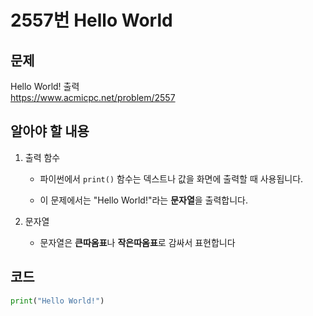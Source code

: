 # 2557번 Hello World
## 문제 
Hello World! 출력   
https://www.acmicpc.net/problem/2557

## 알아야 할 내용
1. 출력 함수 
    - 파이썬에서 `print()` 함수는 덱스트나 값을 화면에 출력할 때 사용됩니다.

    - 이 문제에서는 "Hello World!"라는 **문자열**을 출력합니다.

2. 문자열 
    - 문자열은 **큰따옴표**나 **작은따옴표**로 감싸서 표현합니다    

## 코드
```python
print("Hello World!")
```


